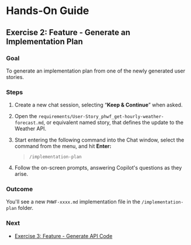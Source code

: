 # Hands-On Guide

## Exercise 2: Feature - Generate an Implementation Plan

### **Goal**

To generate an implementation plan from one of the newly generated user stories.

 

### **Steps**

1. Create a new chat session, selecting “**Keep & Continue**” when asked.

2. Open the `requirements/User-Story_phwf_get-hourly-weather-forecast.md`, or equivalent named story, that defines the update to the Weather API.

3. Start entering the following command into the Chat window, select the command from the menu, and hit **Enter:**  
   > `/implementation-plan` 
   
4. Follow the on-screen prompts, answering Copilot's questions as they arise.

 

### **Outcome**

You'll see a new `PHWF-xxxx.md` implementation file in the `/implementation-plan` folder.

 

### **Next**

* [Exercise 3: Feature - Generate API Code](exercise-3_generate-api-code.md)

